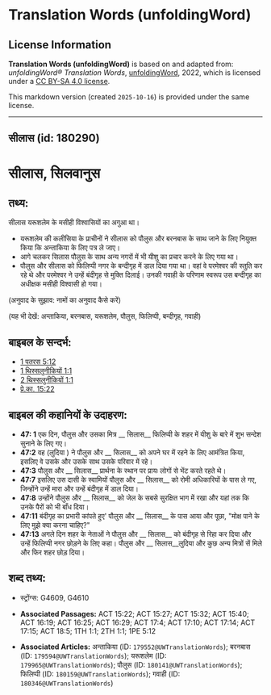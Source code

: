 # Translation Words (unfoldingWord)

## License Information

**Translation Words (unfoldingWord)** is based on and adapted from: _unfoldingWord® Translation Words_, [unfoldingWord](https://unfoldingword.org/utw), 2022, which is licensed under a [CC BY-SA 4.0 license](https://creativecommons.org/licenses/by-sa/4.0/legalcode.en).

This markdown version (created `2025-10-16`) is provided under the same license.



--------------------------------

## सीलास (id: 180290)

सीलास, सिलवानुस
===============

तथ्य:
-----

सीलास यरूशलेम के मसीही विश्वासियों का अगुआ था।

* यरूशलेम की कलीसिया के प्राचीनों ने सीलास को पौलुस और बरनबास के साथ जाने के लिए नियुक्त किया कि अन्ताकिया के लिए पत्र ले जाए।
* आगे चलकर सिलास पौलुस के साथ अन्य नगरों में भी यीशु का प्रचार करने के लिए गया था।
* पौलुस और सीलास को फिलिप्पी नगर के बन्दीगृह में डाल दिया गया था। वहां वे परमेश्वर की स्तुति कर रहे थे और परमेश्वर ने उन्हें बंदीगृह से मुक्ति दिलाई। उनकी गवाही के परिणाम स्वरूप उस बन्दीगृह का अधीक्षक मसीही विश्वासी हो गया।

(अनुवाद के सुझाव: नामों का अनुवाद कैसे करें)

(यह भी देखें: अन्ताकिया, बरनबास, यरूशलेम, पौलुस, फिलिप्पी, बन्दीगृह, गवाही)

बाइबल के सन्दर्भ:
-----------------

* [1 पतरस 5:12](https://ref.ly/1Pet0:0)
* [1 थिस्सलुनीकियों 1:1](https://ref.ly/1Thess0:0)
* [2 थिस्सलुनीकियों 1:1](https://ref.ly/2Thess0:0)
* [प्रे.का. 15:22](https://ref.ly/Acts15:22)

बाइबल की कहानियों के उदाहरण:
----------------------------

* **47: 1** एक दिन, पौलुस और उसका मित्र \_\_ सिलास\_\_ फिलिप्पी के शहर में यीशु के बारे में शुभ सन्देश सुनाने के लिए गए।
* **47:2** वह (लुदिया ) ने पौलुस और \_\_ सिलास\_\_ को अपने घर में रहने के लिए आमंत्रित किया, इसलिए वे उसके और उसके साथ उसके परिवार में रहे।
* **47:3** पौलुस और \_\_ सिलास\_\_ प्रार्थना के स्थान पर प्रायः लोगों से भेंट करते रहते थे।
* **47:7** इसलिए उस दासी के स्वामियों पौलुस और \_\_ सिलास\_\_ को रोमी अधिकारियों के पास ले गए, जिन्होंने उन्हें मारा और उन्हें बंदीगृह में डाल दिया।
* **47:8** उन्होंने पौलुस और \_\_ सिलास\_\_ को जेल के सबसे सुरक्षित भाग में रखा और यहां तक कि उनके पैरों को भी बाँध दिया।
* **47:11** बंदीगृह का प्रभारी कांपते हुए' पौलुस और \_\_ सिलास\_\_ के पास आया और पूछा, "मोक्ष पाने के लिए मुझे क्या करना चाहिए?"
* **47:13** अगले दिन शहर के नेताओं ने पौलुस और \_\_ सिलास\_\_ को बंदीगृह से रिहा कर दिया और उन्हें फिलिप्पी नगर छोड़ने के लिए कहा। पौलुस और \_\_ सिलास\_\_लुदिया और कुछ अन्य मित्रों सें मिले और फिर शहर छोड़ दिया।

शब्द तथ्य:
----------

* स्ट्रोंग्स: G4609, G4610

* **Associated Passages:** ACT 15:22; ACT 15:27; ACT 15:32; ACT 15:40; ACT 16:19; ACT 16:25; ACT 16:29; ACT 17:4; ACT 17:10; ACT 17:14; ACT 17:15; ACT 18:5; 1TH 1:1; 2TH 1:1; 1PE 5:12
* **Associated Articles:** अन्ताकिया (ID: `179552@UWTranslationWords`); बरनबास (ID: `179594@UWTranslationWords`); यरूशलेम (ID: `179965@UWTranslationWords`); पौलुस (ID: `180141@UWTranslationWords`); फिलिप्पी (ID: `180159@UWTranslationWords`); गवाही (ID: `180346@UWTranslationWords`)

